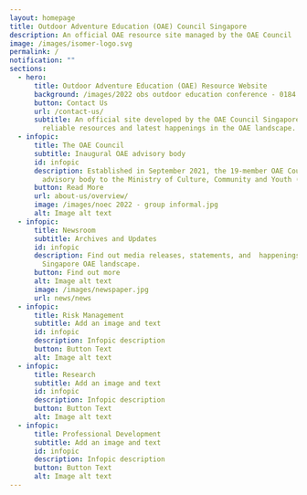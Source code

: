 ```yaml
---
layout: homepage
title: Outdoor Adventure Education (OAE) Council Singapore
description: An official OAE resource site managed by the OAE Council
image: /images/isomer-logo.svg
permalink: /
notification: ""
sections:
  - hero:
      title: Outdoor Adventure Education (OAE) Resource Website
      background: /images/2022 obs outdoor education conference - 0184.jpg
      button: Contact Us
      url: /contact-us/
      subtitle: An official site developed by the OAE Council Singapore to provide
        reliable resources and latest happenings in the OAE landscape.
  - infopic:
      title: The OAE Council
      subtitle: Inaugural OAE advisory body
      id: infopic
      description: Established in September 2021, the 19-member OAE Council is an
        advisory body to the Ministry of Culture, Community and Youth (MCCY).
      button: Read More
      url: about-us/overview/
      image: /images/noec 2022 - group informal.jpg
      alt: Image alt text
  - infopic:
      title: Newsroom
      subtitle: Archives and Updates
      id: infopic
      description: Find out media releases, statements, and  happenings in the
        Singapore OAE landscape.
      button: Find out more
      alt: Image alt text
      image: /images/newspaper.jpg
      url: news/news
  - infopic:
      title: Risk Management
      subtitle: Add an image and text
      id: infopic
      description: Infopic description
      button: Button Text
      alt: Image alt text
  - infopic:
      title: Research
      subtitle: Add an image and text
      id: infopic
      description: Infopic description
      button: Button Text
      alt: Image alt text
  - infopic:
      title: Professional Development
      subtitle: Add an image and text
      id: infopic
      description: Infopic description
      button: Button Text
      alt: Image alt text
---
```

